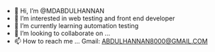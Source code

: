 - 👋 Hi, I’m @MDABDULHANNAN
- 👀 I’m interested in web testing and front end developer
- 🌱 I’m currently learning automation testing 
- 💞️ I’m looking to collaborate on ...
- 📫 How to reach me ...
Gmail: ABDULHANNAN8000@GMAIL.COM

<!---
MDABDULHANNAN/MDABDULHANNAN is a ✨ special ✨ repository because its `README.md` (this file) appears on your GitHub profile.
You can click the Preview link to take a look at your changes.
--->
